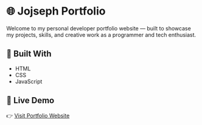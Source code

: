 # 🌐 Jojseph Portfolio

Welcome to my personal developer portfolio website — built to showcase my projects, skills, and creative work as a programmer and tech enthusiast.

## 🔧 Built With
- HTML
- CSS
- JavaScript 

## 🚀 Live Demo
👉 [Visit Portfolio Website](https://jojseph.github.io/portfolio-0.1/)

